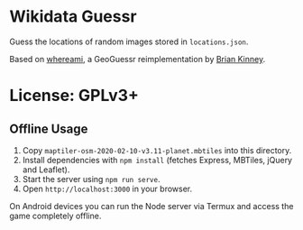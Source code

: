 Wikidata Guessr
===============

Guess the locations of random images stored in `locations.json`.

Based on [whereami](https://github.com/webdevbrian/whereami), a GeoGuessr reimplementation by [Brian Kinney](http://www.thebriankinney.com/).

License: GPLv3+
===============

Offline Usage
-------------

1. Copy `maptiler-osm-2020-02-10-v3.11-planet.mbtiles` into this directory.
2. Install dependencies with `npm install` (fetches Express, MBTiles, jQuery and Leaflet).
3. Start the server using `npm run serve`.
4. Open `http://localhost:3000` in your browser.

On Android devices you can run the Node server via Termux and access the game completely offline.
